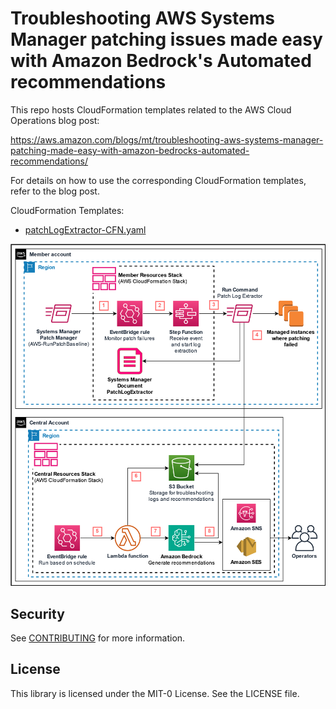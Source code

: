 # Troubleshooting AWS Systems Manager patching issues made easy with Amazon Bedrock's Automated recommendations

This repo hosts CloudFormation templates related to the AWS Cloud Operations blog post:

https://aws.amazon.com/blogs/mt/troubleshooting-aws-systems-manager-patching-made-easy-with-amazon-bedrocks-automated-recommendations/

For details on how to use the corresponding CloudFormation templates, refer to the blog post.

CloudFormation Templates:

* [patchLogExtractor-CFN.yaml](/patchLogExtractor-CFN.yaml)

![Architecture diagram for Patch Log recommendations by Bedrock](/bedrock-patch-troubleshooting-recommendations-central.png)

## Security

See [CONTRIBUTING](CONTRIBUTING.md#security-issue-notifications) for more information.

## License

This library is licensed under the MIT-0 License. See the LICENSE file.
